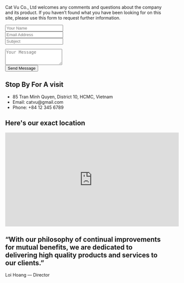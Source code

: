 <!-- Slider Start -->
<section id="global-header">
  <div class="container">
    <div class="row">
      <div class="col-md-12">
        <div class="block">
          <p>Cat Vu Co., Ltd welcomes any comments and questions about the company and its product. If you haven’t found what you have been looking for on this site, please use this form to request further information.</p>
        </div>
      </div>
    </div>
  </div>
</section>
<!-- contact form start -->
<section id="contact-form">
  <div class="container">
    <div class="row">
      <div class="col-md-6 col-sm-12">
        <div class="block">
          <form>
            <div class="form-group">
              <input type="text" class="form-control" placeholder="Your Name">
            </div>
            <div class="form-group">
              <input type="text" class="form-control" placeholder="Email Address">
            </div>
            <div class="form-group">
              <input type="text" class="form-control" placeholder="Subject">
            </div>
          </form>
        </div>
      </div>
      <div class="col-md-6 col-sm-12">
        <div class="block">
          <form>
            <div class="form-group-2">
              <textarea class="form-control" rows="3" placeholder="Your Message"></textarea>
            </div>
            <button class="btn btn-default" type="submit">Send Message</button>
          </form>
        </div>
      </div>
    </div>
    <div id="contact-box" class="row">
      <div class="col-md-6 col-sm-12">
        <div class="block">
          <h2>Stop By For A visit</h2>
          <ul class="address-block">
            <li>
              <i class="fa fa-map-marker"></i>85 Tran Minh Quyen, District 10, HCMC, Vietnam
            </li>
            <li>
              <i class="fa fa-envelope-o"></i>Email: catvu@gmail.com
            </li>
            <li>
              <i class="fa fa-phone"></i>Phone: +84 12 345 6789
            </li>
          </ul>
        </div>
      </div>
      <div class="col-md-6 col-sm-12">
        <div class="block">
          <h2>Here's our exact location</h2>
            <div class="google-map">
              <iframe src="https://maps.google.com/maps?f=q&source=s_q&hl=en&geocode=&q=85+Tr%E1%BA%A7n+Minh+Quy%E1%BB%81n,+Ho+Chi+Minh+City,+Vietnam&aq=0&oq=85+tran+min&sll=10.75918,106.662498&sspn=1.019944,1.355438&ie=UTF8&hq=&hnear=85+Tr%E1%BA%A7n+Minh+Quy%E1%BB%81n,+10,+Ho+Chi+Minh+City,+Vietnam&ll=10.770854,106.67422&spn=0.001992,0.002647&t=m&z=14&iwloc=A&output=embed" width="555" height="300" frameborder="0" style="border:0" allowfullscreen></iframe>
            </div>
        </div>
      </div>
    </div>
  </div>
</section>

<!-- Call to action Start -->
<section id="call-to-action">
  <div class="container">
    <div class="row">
      <div class="col-md-12">
        <div class="block">
          <h2>“With our philosophy of continual improvements for mutual benefits, we are dedicated to delivering high quality products and services to our clients.”</h2>
          <p>Loi Hoang &mdash; Director</p>
        </div>
      </div>
    </div>
  </div>
</section>
